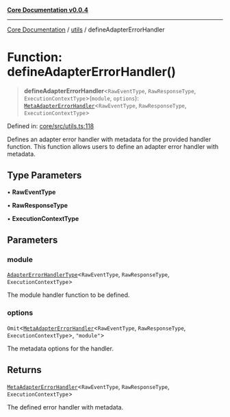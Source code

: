 [**Core Documentation v0.0.4**](../../README.md)

***

[Core Documentation](../../modules.md) / [utils](../README.md) / defineAdapterErrorHandler

# Function: defineAdapterErrorHandler()

> **defineAdapterErrorHandler**\<`RawEventType`, `RawResponseType`, `ExecutionContextType`\>(`module`, `options`): [`MetaAdapterErrorHandler`](../../declarations/interfaces/MetaAdapterErrorHandler.md)\<`RawEventType`, `RawResponseType`, `ExecutionContextType`\>

Defined in: [core/src/utils.ts:118](https://github.com/stonemjs/core/blob/8c14a336c794eb98d8513b950cb1c2786962eaaf/src/utils.ts#L118)

Defines an adapter error handler with metadata for the provided handler function.
This function allows users to define an adapter error handler with metadata.

## Type Parameters

• **RawEventType**

• **RawResponseType**

• **ExecutionContextType**

## Parameters

### module

[`AdapterErrorHandlerType`](../../declarations/type-aliases/AdapterErrorHandlerType.md)\<`RawEventType`, `RawResponseType`, `ExecutionContextType`\>

The module handler function to be defined.

### options

`Omit`\<[`MetaAdapterErrorHandler`](../../declarations/interfaces/MetaAdapterErrorHandler.md)\<`RawEventType`, `RawResponseType`, `ExecutionContextType`\>, `"module"`\>

The metadata options for the handler.

## Returns

[`MetaAdapterErrorHandler`](../../declarations/interfaces/MetaAdapterErrorHandler.md)\<`RawEventType`, `RawResponseType`, `ExecutionContextType`\>

The defined error handler with metadata.
